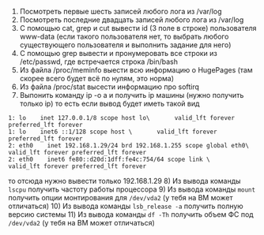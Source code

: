 1) Посмотреть первые шесть записей любого лога из /var/log
2) Посмотреть последние двадцать записей любого лога из /var/log
3) С помощью cat, grep и cut вывести id (3 поле в строке) пользователя www-data (если такого пользователя нет, то выбрать любого существующего пользователя и выполнить задание для него)
4) С помощью grep вывести и пронумеровать все строки из /etc/passwd, где встречается строка /bin/bash
5) Из файла /proc/meminfo выести всю информацию о HugePages (там скорее всего будет всё по нулям, это норма)
6) Из файла /proc/stat высести информацию про softirq
7) Выпонить команду ip -o a и получить ip машины (нужно получить только ip)
то есть если вывод будет иметь такой вид
```
1: lo    inet 127.0.0.1/8 scope host lo\       valid_lft forever preferred_lft forever
1: lo    inet6 ::1/128 scope host \       valid_lft forever preferred_lft forever
2: eth0    inet 192.168.1.29/24 brd 192.168.1.255 scope global eth0\       valid_lft forever preferred_lft forever
2: eth0    inet6 fe80::d20d:1dff:fe4c:754/64 scope link \       valid_lft forever preferred_lft forever
```
то отсюда нужно вывести только 192.168.1.29
8) Из вывода команды ```lscpu``` получить частоту работы процессора
9) Из вывода команды ```mount``` получить опции монтирования для ```/dev/vda2``` (у тебя на ВМ может отличаться)
10) Из вывода команды ```lsb_release -a``` получить полную версию системы
11) Из вывода команды ```df -Th``` получить объем ФС под ```/dev/vda2``` (у тебя на ВМ может отличаться)
